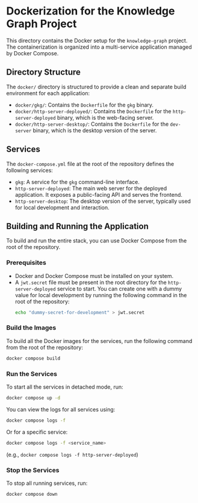 # Dockerization for the Knowledge Graph Project

This directory contains the Docker setup for the `knowledge-graph` project. The containerization is organized into a multi-service application managed by Docker Compose.

## Directory Structure

The `docker/` directory is structured to provide a clean and separate build environment for each application:

-   `docker/gkg/`: Contains the `Dockerfile` for the `gkg` binary.
-   `docker/http-server-deployed/`: Contains the `Dockerfile` for the `http-server-deployed` binary, which is the web-facing server.
-   `docker/http-server-desktop/`: Contains the `Dockerfile` for the `dev-server` binary, which is the desktop version of the server.

## Services

The `docker-compose.yml` file at the root of the repository defines the following services:

-   `gkg`: A service for the `gkg` command-line interface.
-   `http-server-deployed`: The main web server for the deployed application. It exposes a public-facing API and serves the frontend.
-   `http-server-desktop`: The desktop version of the server, typically used for local development and interaction.

## Building and Running the Application

To build and run the entire stack, you can use Docker Compose from the root of the repository.

### Prerequisites

-   Docker and Docker Compose must be installed on your system.
-   A `jwt.secret` file must be present in the root directory for the `http-server-deployed` service to start. You can create one with a dummy value for local development by running the following command in the root of the repository:
    ```bash
    echo "dummy-secret-for-development" > jwt.secret
    ```

### Build the Images

To build all the Docker images for the services, run the following command from the root of the repository:

```bash
docker compose build
```

### Run the Services

To start all the services in detached mode, run:

```bash
docker compose up -d
```

You can view the logs for all services using:

```bash
docker compose logs -f
```

Or for a specific service:

```bash
docker compose logs -f <service_name>
```

(e.g., `docker compose logs -f http-server-deployed`)

### Stop the Services

To stop all running services, run:

```bash
docker compose down
```
